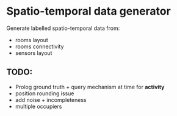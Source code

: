 # Spatio-temporal data generator

Generate labelled spatio-temporal data from:

* rooms layout
* rooms connectivity
* sensors layout

## TODO:

* Prolog ground truth + query mechanism at time for **activity**
* position rounding issue
* add noise + incompleteness
* multiple occupiers

